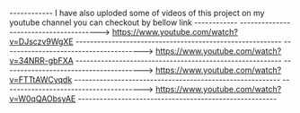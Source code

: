 
 ------------ I have also uploded some of videos of this project on my youtube channel you can checkout by bellow link ------------
 ---------------------------------------> https://www.youtube.com/watch?v=DJsczv9WgXE ---------------------------------------------------------
 ---------------------------------------> https://www.youtube.com/watch?v=34NRR-gbFXA ---------------------------------------------------------
 ---------------------------------------> https://www.youtube.com/watch?v=FTTtAWCyqdk ---------------------------------------------------------
 ---------------------------------------> https://www.youtube.com/watch?v=W0qQAObsyAE -------------------------------------------------------

